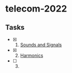 # telecom-2022

## Tasks

- [x] 1. [Sounds and Signals](https://github.com/vitekkor/telecom-2022/blob/master/src/chap01.ipynb)
- [x] 2. [Harmonics](https://github.com/vitekkor/telecom-2022/blob/master/src/chap02.ipynb)
- [ ] 3.
